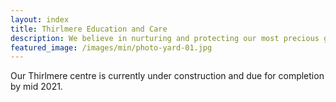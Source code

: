 ```yaml
---
layout: index
title: Thirlmere Education and Care
description: We believe in nurturing and protecting our most precious gifts – our children and our planet.
featured_image: /images/min/photo-yard-01.jpg
---
```


<section class="pb-8 md:pb-12 text-center bg-section">
  <div class="container mx-auto px-4 max-w-xl md:max-w-3xl lg:max-w-6xl">
    <div class="-mt-16 px-4 py-4 md:px-8 md:py-8 lg:px-14 lg:py-16 relative bg-white shadow-xl">
      <p class="text-lg md:text-xl lg:text-2xl">Our Thirlmere centre is currently under construction and due for completion by mid 2021.</p>
    </div>
  </div>
</section>
